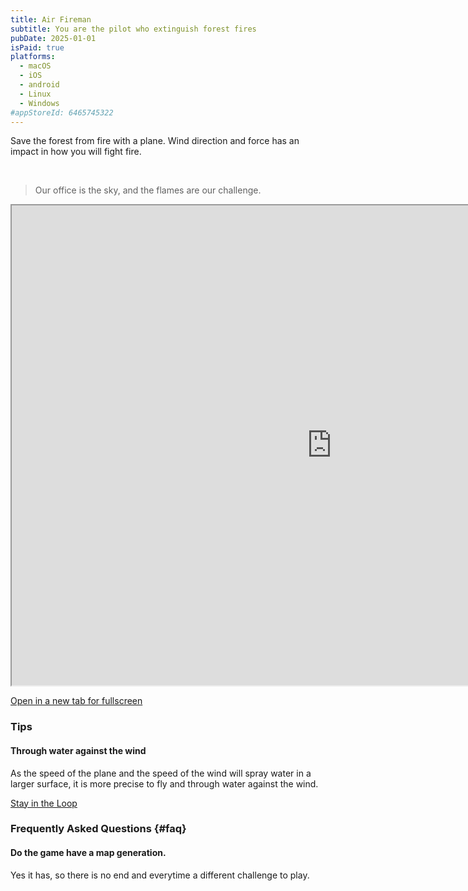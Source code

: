 ```yaml
---
title: Air Fireman
subtitle: You are the pilot who extinguish forest fires
pubDate: 2025-01-01
isPaid: true
platforms:
  - macOS
  - iOS
  - android
  - Linux
  - Windows
#appStoreId: 6465745322
---
```


Save the forest from fire with a plane. Wind direction and force has an impact in how you will fight fire.

<br>

> Our office is the sky, and the flames are our challenge.

<iframe src="https://airfireman.noematic.eu" width="1024" height="768"></iframe>

<a href="https://airfireman.noematic.eu" class="btn text-white border border-primary-600/30 bg-primary-600/90 dark:bg-primary-800/80 hover:bg-primary-800 hover:border-primary-800 sm:mb-0 px-8 py-3 w-full rounded-3xl">Open in a new tab for fullscreen</a>

### Tips

#### Through water against the wind

As the speed of the plane and the speed of the wind will spray water in a larger surface, it is more precise to fly and through water against the wind.

<a href="https://app.youform.com/forms/4fqdjajy" class="btn text-white border border-primary-600/30 bg-primary-600/90 dark:bg-primary-800/80 hover:bg-primary-800 hover:border-primary-800 sm:mb-0 px-8 py-3 w-full rounded-3xl">Stay in the Loop</a>

### Frequently Asked Questions {#faq}

#### Do the game have a map generation.

Yes it has, so there is no end and everytime a different challenge to play.
